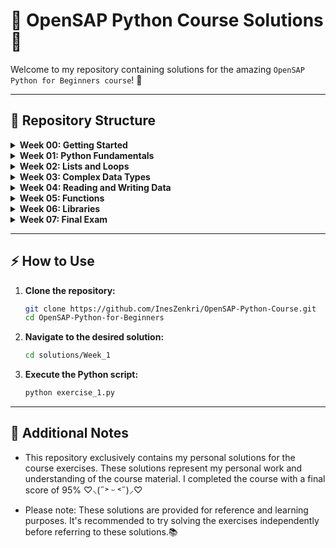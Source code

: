 # 🌟 OpenSAP Python Course Solutions 🚀

Welcome to my repository containing solutions for the amazing `OpenSAP Python for Beginners course`! 🎉
- - - 

## 📁 Repository Structure

<details>
  <summary><b>Week 00: Getting Started</b></summary>
  <ul>
     <li><a href="./solutions/Week00/exercise_01.py">exercise_01.py</a></li>
  </ul>
</details>

<details>
  <summary><b>Week 01: Python Fundamentals</b></summary>
  <ul>
    <li><a href="./solutions/Week01/exercise_01.py">exercise_01.py</a></li>
    <li><a href="./solutions/Week01/exercise_02.py">exercise_02.py</a></li>
    <li><a href="./solutions/Week01/exercise_03.py">exercise_03.py</a></li>
    <li><a href="solutions/Week01/bonus.py">bonus.py</a></li>
  </ul>
</details>

<details>
  <summary><b>Week 02: Lists and Loops</b></summary>
  <ul>
    <li><a href="./solutions/Week02/exercise_01.py">exercise_01.py</a></li>
    <li><a href="./solutions/Week02/exercise_02.py">exercise_02.py</a></li>
    <li><a href="./solutions/Week02/exercise_03.py">exercise_03.py</a></li>
    <li><a href="./solutions/Week02/exercise_04.py">exercise_04.py</a></li>
    <li><a href="./solutions/Week02/bonus.py">bonus.py</a></li>
  </ul>
</details>

<details>
  <summary><b>Week 03: Complex Data Types</b></summary>
  <ul>
    <li><a href="./solutions/Week03/exercise_01.py">exercise_01.py</a></li>
    <li><a href="./solutions/Week03/exercise_02.py">exercise_02.py</a></li>
    <li><a href="./solutions/Week03/exercise_03.py">exercise_03.py</a></li>
    <li><a href="./solutions/Week03/bonus.py">bonus.py</a></li>
  </ul>
</details>

<details>
  <summary><b>Week 04: Reading and Writing Data</b></summary>
  <ul>
    <li><a href="./solutions/Week04/exercise_01.py">exercise_01.py</a></li>
    <li><a href="./solutions/Week04/exercise_02.py">exercise_02.py</a></li>
    <li><a href="./solutions/Week04/exercise_03.py">exercise_03.py</a></li>
    <li><a href="./solutions/Week04/exercise_04.py">exercise_04.py</a></li>
    <li><a href="./solutions/Week04/bonus.py">bonus.py</a></li>
  </ul>
</details>

<details>
  <summary><b>Week 05: Functions</b></summary>
  <ul>
    <li><a href="./solutions/Week05/exercise_01.py">exercise_01.py</a></li>
    <li><a href="./solutions/Week05/exercise_02.py">exercise_02.py</a></li>
    <li><a href="./solutions/Week05/exercise_03.py">exercise_03.py</a></li>
    <li><a href="./solutions/Week05/exercise_04.py">exercise_04.py</a></li>
    <li><a href="./solutions/Week05/bonus.py">bonus.py</a></li>
  </ul>
</details>

<details>
  <summary><b>Week 06: Libraries</b></summary>
  <ul>
    <li><a href="./solutions/Week06/exercise_01.py">exercise_01.py</a></li>
    <li><a href="./solutions/Week06/exercise_02.py">exercise_02.py</a></li>
    <li><a href="./solutions/Week06/exercise_03.py">exercise_03.py</a></li>
    <li><a href="./solutions/Week06/bonus.py">bonus.py</a></li>
  </ul>
</details>

<details>
  <summary><b>Week 07: Final Exam</b></summary>
  <ul>
    <li><a href="./solutions/Week07/exam.py">exam.py</a></li>
  </ul>
</details>

- - - 

## ⚡ How to Use

1. **Clone the repository:**
    ```bash
    git clone https://github.com/InesZenkri/OpenSAP-Python-Course.git
    cd OpenSAP-Python-for-Beginners
    ```

2. **Navigate to the desired solution:**
    ```bash
    cd solutions/Week_1
    ```

3. **Execute the Python script:**
    ```bash
    python exercise_1.py
    ```

- - - 

## 📝 Additional Notes

- This repository exclusively contains my personal solutions for the course exercises. These solutions represent my personal work and understanding of the course material. I completed the course with a final score of 95%  ♡⸜(˶˃ ᵕ ˂˶)⸝♡

- Please note: These solutions are provided for reference and learning purposes. It's recommended to try solving the exercises independently before referring to these solutions.📚
